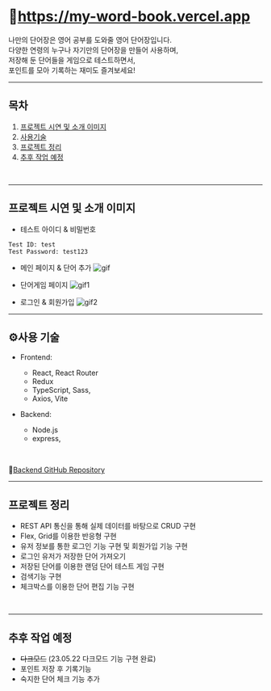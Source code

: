 # 📘https://my-word-book.vercel.app
나만의 단어장은 영어 공부를 도와줄 영어 단어장입니다.<br>
다양한 연령의 누구나 자기만의 단어장을 만들어 사용하며,<br>
저장해 둔 단어들을 게임으로 테스트하면서,<br>
포인트를 모아 기록하는 재미도 즐겨보세요!<br>

---
## 목차
1. [프로젝트 시연 및 소개 이미지](#프로젝트-시연-및-소개-이미지)
3. [사용기술](#사용-기술)
4. [프로젝트 정리](#프로젝트-정리)
5. [추후 작업 예정](#추후-작업-예정)

<br>

---
## 프로젝트 시연 및 소개 이미지
- 테스트 아이디 & 비밀번호
```
Test ID: test
Test Password: test123
```

- 메인 페이지 & 단어 추가
![gif](https://github.com/Shape2ee/Word-book/assets/94235862/2c0cf23e-95dc-46c1-a8a5-040b2d4fa57e)

- 단어게임 페이지
![gif1](https://github.com/Shape2ee/Word-book/assets/94235862/87bd7f16-673c-4a36-8acb-c729591bd298)

- 로그인 & 회원가입
![gif2](https://github.com/Shape2ee/Word-book/assets/94235862/253e79f6-981e-4cba-b4df-f41cc097fc59)

---
## ⚙사용 기술

- Frontend:
  - React, React Router
  - Redux
  - TypeScript, Sass,
  - Axios, Vite
  
- Backend:
  - Node.js 
  - express,
<br>

📂[Backend GitHub Repository](https://github.com/Shape2ee/node-word-book)
<br>

---
## 프로젝트 정리
- REST API 통신을 통해 실제 데이터를 바탕으로 CRUD 구현
- Flex, Grid를 이용한 반응형 구현
- 유저 정보를 통한 로그인 기능 구현 및 회원가입 기능 구현
- 로그인 유저가 저장한 단어 가져오기
- 저장된 단어를 이용한 랜덤 단어 테스트 게임 구현
- 검색기능 구현
- 체크박스를 이용한 단어 편집 기능 구현

<br>

---
## 추후 작업 예정
- ~~다크모드~~ (23.05.22 다크모드 기능 구현 완료)
- 포인트 저장 후 기록기능
- 숙지한 단어 체크 기능 추가
